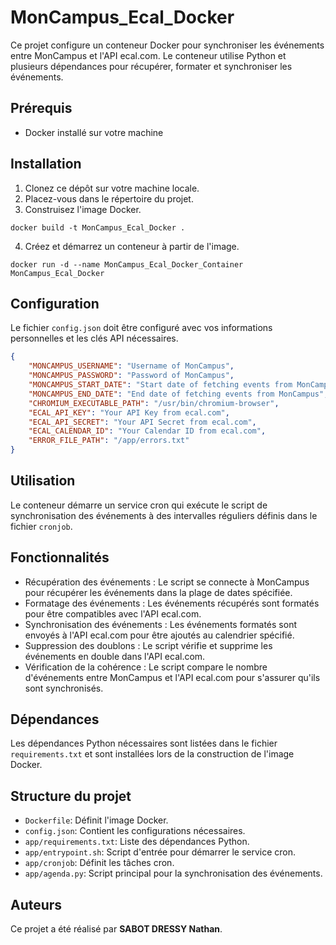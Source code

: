 # MonCampus_Ecal_Docker

Ce projet configure un conteneur Docker pour synchroniser les événements entre MonCampus et l'API ecal.com. Le conteneur utilise Python et plusieurs dépendances pour récupérer, formater et synchroniser les événements.

## Prérequis

- Docker installé sur votre machine

## Installation

1. Clonez ce dépôt sur votre machine locale.
2. Placez-vous dans le répertoire du projet.
3. Construisez l'image Docker.
```
docker build -t MonCampus_Ecal_Docker .
```
4. Créez et démarrez un conteneur à partir de l'image.
```
docker run -d --name MonCampus_Ecal_Docker_Container MonCampus_Ecal_Docker
```
## Configuration

Le fichier `config.json` doit être configuré avec vos informations personnelles et les clés API nécessaires.

```json
{
    "MONCAMPUS_USERNAME": "Username of MonCampus",
    "MONCAMPUS_PASSWORD": "Password of MonCampus", 
    "MONCAMPUS_START_DATE": "Start date of fetching events from MonCampus",
    "MONCAMPUS_END_DATE": "End date of fetching events from MonCampus",
    "CHROMIUM_EXECUTABLE_PATH": "/usr/bin/chromium-browser", 
    "ECAL_API_KEY": "Your API Key from ecal.com", 
    "ECAL_API_SECRET": "Your API Secret from ecal.com", 
    "ECAL_CALENDAR_ID": "Your Calendar ID from ecal.com",
    "ERROR_FILE_PATH": "/app/errors.txt"
}
```

## Utilisation

Le conteneur démarre un service cron qui exécute le script de synchronisation des événements à des intervalles réguliers définis dans le fichier `cronjob`.

## Fonctionnalités
 - Récupération des événements : Le script se connecte à MonCampus pour récupérer les événements dans la plage de dates spécifiée.
 - Formatage des événements : Les événements récupérés sont formatés pour être compatibles avec l'API ecal.com.
 - Synchronisation des événements : Les événements formatés sont envoyés à l'API ecal.com pour être ajoutés au calendrier spécifié.
 - Suppression des doublons : Le script vérifie et supprime les événements en double dans l'API ecal.com.
 - Vérification de la cohérence : Le script compare le nombre d'événements entre MonCampus et l'API ecal.com pour s'assurer qu'ils sont synchronisés.

## Dépendances
Les dépendances Python nécessaires sont listées dans le fichier `requirements.txt` et sont installées lors de la construction de l'image Docker.

## Structure du projet
 - `Dockerfile`: Définit l'image Docker.
 - `config.json`: Contient les configurations nécessaires.
 - `app/requirements.txt`: Liste des dépendances Python.
 - `app/entrypoint.sh`: Script d'entrée pour démarrer le service cron.
 - `app/cronjob`: Définit les tâches cron.
 - `app/agenda.py`: Script principal pour la synchronisation des événements.

## Auteurs
Ce projet a été réalisé par **SABOT DRESSY Nathan**.
